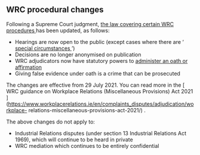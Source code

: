 ##  WRC procedural changes

Following a Supreme Court judgment, [ the law covering certain WRC procedures
](http://www.irishstatutebook.ie/eli/2021/act/29/enacted/en/print) has been
updated, as follows:

  * Hearings are now open to the public (except cases where there are ‘ [ special circumstances ](https://www.workplacerelations.ie/en/complaints_disputes/adjudication/workplace-relations-miscellaneous-provisions-act-2021/) ’) 
  * Decisions are no longer anonymised on publication 
  * WRC adjudicators now have statutory powers to [ administer an oath or affirmation ](https://www.workplacerelations.ie/en/complaints_disputes/adjudication/wrc-witness-guidelines/)
  * Giving false evidence under oath is a crime that can be prosecuted 

The changes are effective from 29 July 2021. You can read more in the [ WRC
guidance on Workplace Relations (Miscellaneous Provisions) Act 2021
](https://www.workplacerelations.ie/en/complaints_disputes/adjudication/workplace-
relations-miscellaneous-provisions-act-2021/) .

The above changes do not apply to:

  * Industrial Relations disputes (under section 13 Industrial Relations Act 1969), which will continue to be heard in private 
  * WRC mediation which continues to be entirely confidential 
